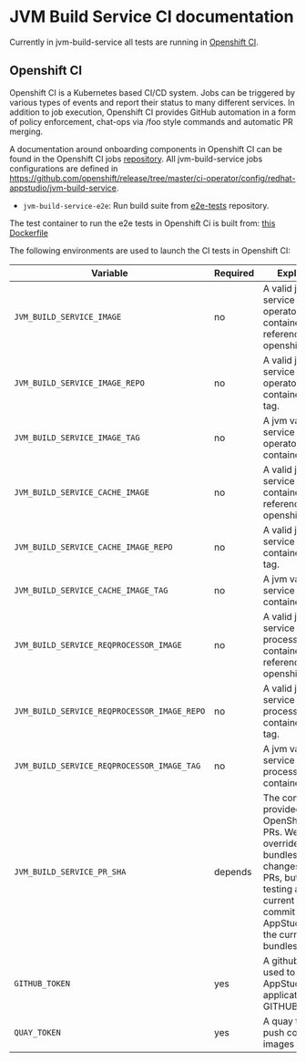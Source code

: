 # JVM Build Service CI documentation

Currently in jvm-build-service all tests are running in [Openshift CI](https://prow.ci.openshift.org/?job=*jvm-build-service*).

## Openshift CI

Openshift CI is a Kubernetes based CI/CD system. Jobs can be triggered by various types of events and report their status to many different services. In addition to job execution, Openshift CI provides GitHub automation in a form of policy enforcement, chat-ops via /foo style commands and automatic PR merging.

A documentation around onboarding components in Openshift CI can be found in the Openshift CI jobs [repository](https://github.com/openshift/release). All jvm-build-service jobs configurations are defined in https://github.com/openshift/release/tree/master/ci-operator/config/redhat-appstudio/jvm-build-service.

- `jvm-build-service-e2e`: Run build suite from [e2e-tests](https://github.com/redhat-appstudio/e2e-tests/tree/main/tests/build) repository.

The test container to run the e2e tests in Openshift Ci is built from: [this Dockerfile](https://github.com/redhat-appstudio/jvm-build-service/blob/main/.ci/openshift-ci/Dockerfile)

The following environments are used to launch the CI tests in Openshift CI:

| Variable | Required | Explanation | Default Value |
|---|---|---|---|
| `JVM_BUILD_SERVICE_IMAGE` | no | A valid jvm build service operator/controller container image reference from openshift CI. | `quay.io/redhat-appstudio/hacbs-jvm-controller@<SHA reference in infra-deployments>` |
| `JVM_BUILD_SERVICE_IMAGE_REPO` | no | A valid jvm build service operator/controller container without tag. | `quay.io/redhat-appstudio/hacbs-jvm-controller` |
| `JVM_BUILD_SERVICE_IMAGE_TAG` | no | A jvm valid build service operator/controller container tag. | `next` |
| `JVM_BUILD_SERVICE_CACHE_IMAGE` | no | A valid jvm build service cache container image reference from openshift CI. | `quay.io/redhat-appstudio/hacbs-jvm-cache@<SHA reference in infra-deployments>` |
| `JVM_BUILD_SERVICE_CACHE_IMAGE_REPO` | no | A valid jvm build service cache container without tag. | `quay.io/redhat-appstudio/hacbs-jvm-cache` |
| `JVM_BUILD_SERVICE_CACHE_IMAGE_TAG` | no | A jvm valid build service cache container tag. | `next` |
| `JVM_BUILD_SERVICE_REQPROCESSOR_IMAGE` | no | A valid jvm build service request processor container image reference from openshift CI. | `quay.io/redhat-appstudio/hacbs-jvm-request-processor@<SHA reference in infra-deployments>` |
| `JVM_BUILD_SERVICE_REQPROCESSOR_IMAGE_REPO` | no | A valid jvm build service request processor container without tag. | `quay.io/redhat-appstudio/hacbs-jvm-request-processor` |
| `JVM_BUILD_SERVICE_REQPROCESSOR_IMAGE_TAG` | no | A jvm valid build service request processor container tag. | `next` |
| `JVM_BUILD_SERVICE_PR_SHA` | depends | The commit provided by OpenShift CI on PRs. We want to override the bundles with code changes from PRs, but for testing against the current main commit level of AppStudio we use the current bundles at quay.io | `` |
| `GITHUB_TOKEN` | yes | A github token used to create AppStudio applications in GITHUB  | ''  |
| `QUAY_TOKEN` | yes | A quay token to push components images to quay.io | '' |
